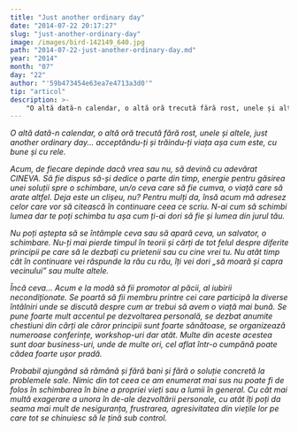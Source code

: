 ```yaml
---
title: "Just another ordinary day"
date: "2014-07-22 20:17:27"
slug: "just-another-ordinary-day"
image: /images/bird-142149_640.jpg
path: "2014-07-22-just-another-ordinary-day.md"
year: "2014"
month: "07"
day: "22"
author: "'59b473454e63ea7e4713a3d0'"
tip: "articol"
description: >-
    "O altă dată-n calendar, o altă oră trecută fără rost, unele și altele, just another ordinary day... acceptându-ți și trăindu-ți viața așa cum este, cu bune și cu rele. Acum, de fiecare depinde dacă v"
---
```

<div class="kg-card-markdown"><p><em>O altă dată-n calendar, o altă oră trecută fără rost, unele și altele, just another ordinary day... acceptându-ți și trăindu-ți viața așa cum este, cu bune și cu rele. </em></p>
<p><em>Acum, de fiecare depinde dacă vrea sau nu, să devină cu adevărat CINEVA. Să fie dispus să-și dedice o parte din timp, energie pentru găsirea unei soluții spre o schimbare, un/o ceva care să fie cumva, o viață care să arate altfel. Deja este un clișeu, nu? Pentru mulți da, însă acum mă adresez celor care vor să citească în continuare ceea ce scriu. </em> <em>N-ai cum să schimbi lumea dar te poți schimba tu așa cum ți-ai dori să fie și lumea din jurul tău. </em></p>
<p><em>Nu poți aștepta să se întâmple ceva sau să apară ceva, un salvator, o schimbare. </em> <em>Nu-ți mai pierde timpul în teorii și cărți de tot felul despre diferite principii pe care să le dezbați cu prietenii sau cu cine vrei tu. Nu atât timp cât în continuare vei răspunde la rău cu rău, îți vei dori „să moară și capra vecinului” sau multe altele. </em></p>
<p><em>Încă ceva...  Acum e la modă să fii promotor al păcii, al iubirii necondiționate. Se poartă să fii membru printre cei care participă la diverse întâlniri unde se discută despre cum ar trebui să avem o viață mai bună. </em> <em>Se pune foarte mult accentul pe dezvoltarea personală, se dezbat anumite chestiuni din cărți ale căror principii sunt foarte sănătoase, se organizează numeroase conferințe, workshop-uri  dar atât. Multe din aceste acestea sunt doar business-uri, unde de multe ori, cel aflat într-o cumpănă poate cădea foarte ușor pradă. </em></p>
<p><em>Probabil ajungând să rămână și fără bani și fără o soluție concretă la problemele sale. </em> <em>Nimic din tot ceea ce am enumerat mai sus nu poate fi de folos în schimbarea în bine a propriei vieți sau a lumii în general. </em> <em>Cu cât mai multă exagerare a unora în de-ale dezvoltării personale, cu atât îți poți da seama mai mult de nesiguranța, frustrarea, agresivitatea din viețile lor pe care tot se chinuiesc să le țină sub control.</em> <em> </em></p>
</div>
    